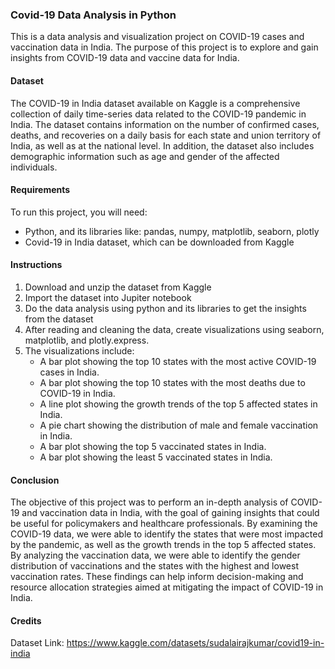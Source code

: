 ### Covid-19 Data Analysis in Python
This is a data analysis and visualization project on COVID-19 cases and vaccination data in India. The purpose of this project is to explore and gain insights from COVID-19 data and vaccine data for India.

#### Dataset
The COVID-19 in India dataset available on Kaggle is a comprehensive collection of daily time-series data related to the COVID-19 pandemic in India. The dataset contains information on the number of confirmed cases, deaths, and recoveries on a daily basis for each state and union territory of India, as well as at the national level. In addition, the dataset also includes demographic information such as age and gender of the affected individuals.

#### Requirements
To run this project, you will need:
- Python, and its libraries like: pandas, numpy, matplotlib, seaborn, plotly
- Covid-19 in India dataset, which can be downloaded from Kaggle

#### Instructions
1.	Download and unzip the dataset from Kaggle
2.	Import the dataset into Jupiter notebook
3.	Do the data analysis using python and its libraries to get the insights from the dataset
4.  After reading and cleaning the data, create visualizations using seaborn, matplotlib, and plotly.express.
5.  The visualizations include:
    - A bar plot showing the top 10 states with the most active COVID-19 cases in India.
    - A bar plot showing the top 10 states with the most deaths due to COVID-19 in India.
    - A line plot showing the growth trends of the top 5 affected states in India.
    - A pie chart showing the distribution of male and female vaccination in India.
    - A bar plot showing the top 5 vaccinated states in India.
    - A bar plot showing the least 5 vaccinated states in India.

#### Conclusion
The objective of this project was to perform an in-depth analysis of COVID-19 and vaccination data in India, with the goal of gaining insights that could be useful for policymakers and healthcare professionals. By examining the COVID-19 data, we were able to identify the states that were most impacted by the pandemic, as well as the growth trends in the top 5 affected states. By analyzing the vaccination data, we were able to identify the gender distribution of vaccinations and the states with the highest and lowest vaccination rates. These findings can help inform decision-making and resource allocation strategies aimed at mitigating the impact of COVID-19 in India.

#### Credits
Dataset Link: https://www.kaggle.com/datasets/sudalairajkumar/covid19-in-india
